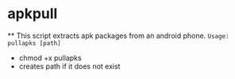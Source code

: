 # apkpull
** This script extracts apk packages from an android phone.
`Usage: pullapks [path]`

* chmod +x pullapks
* creates path if it does not exist